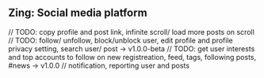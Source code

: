 ## Zing: Social media platform


// TODO: copy profile and post link, infinite scroll/ load more posts on scroll
// TODO: follow/ unfollow, block/unblock user, edit profile and profile privacy setting, search user/ post -> v1.0.0-beta
// TODO: get user interests and top accounts to follow on new registreation, feed, tags, following posts, #news -> v1.0.0
// notification, reporting user and posts
